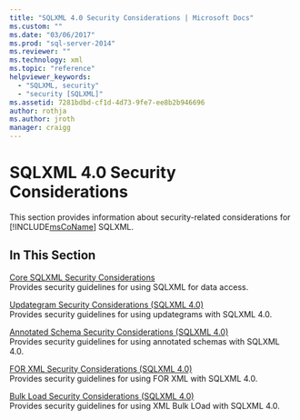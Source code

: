 ```yaml
---
title: "SQLXML 4.0 Security Considerations | Microsoft Docs"
ms.custom: ""
ms.date: "03/06/2017"
ms.prod: "sql-server-2014"
ms.reviewer: ""
ms.technology: xml
ms.topic: "reference"
helpviewer_keywords: 
  - "SQLXML, security"
  - "security [SQLXML]"
ms.assetid: 7281bdbd-cf1d-4d73-9fe7-ee8b2b946696
author: rothja
ms.author: jroth
manager: craigg
---
```

# SQLXML 4.0 Security Considerations
  This section provides information about security-related considerations for [!INCLUDE[msCoName](../../../includes/msconame-md.md)] SQLXML.  
  
## In This Section  
 [Core SQLXML Security Considerations](core-sqlxml-security-considerations.md)  
 Provides security guidelines for using SQLXML for data access.  
  
 [Updategram Security Considerations &#40;SQLXML 4.0&#41;](updategram-security-considerations-sqlxml-4-0.md)  
 Provides security guidelines for using updategrams with SQLXML 4.0.  
  
 [Annotated Schema Security Considerations &#40;SQLXML 4.0&#41;](annotated-schema-security-considerations-sqlxml-4-0.md)  
 Provides security guidelines for using annotated schemas with SQLXML 4.0.  
  
 [FOR XML Security Considerations &#40;SQLXML 4.0&#41;](for-xml-security-considerations-sqlxml-4-0.md)  
 Provides security guidelines for using FOR XML with SQLXML 4.0.  
  
 [Bulk Load Security Considerations &#40;SQLXML 4.0&#41;](bulk-load-security-considerations-sqlxml-4-0.md)  
 Provides security guidelines for using XML Bulk LOad with SQLXML 4.0.  
  
  
